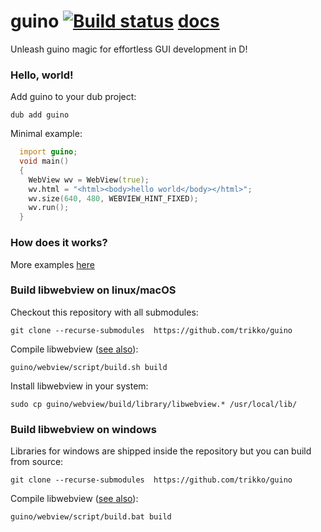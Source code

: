 # guino [![Build status](https://ci.appveyor.com/api/projects/status/vi5t1sv69iopb88d?svg=true)](https://ci.appveyor.com/project/trikko/guino) [docs](https://guino.dpldocs.info/guino.html)

Unleash guino magic for effortless GUI development in D!

### Hello, world!

Add guino to your dub project:
```
dub add guino
```

Minimal example:

```d
  import guino;
  void main()
  {
    WebView wv = WebView(true);
    wv.html = "<html><body>hello world</body></html>";
    wv.size(640, 480, WEBVIEW_HINT_FIXED);
    wv.run();
  }
```

### How does it works?
More examples [here](https://github.com/trikko/guino/tree/main/examples)

### Build libwebview on linux/macOS

Checkout this repository with all submodules:
```
git clone --recurse-submodules  https://github.com/trikko/guino
```

Compile libwebview ([see also](https://github.com/webview/webview)):
```
guino/webview/script/build.sh build
```

Install libwebview in your system:
```
sudo cp guino/webview/build/library/libwebview.* /usr/local/lib/
```

### Build libwebview on windows

Libraries for windows are shipped inside the repository but you can build from source:

```
git clone --recurse-submodules  https://github.com/trikko/guino
```

Compile libwebview ([see also](https://github.com/webview/webview)):
```
guino/webview/script/build.bat build
```
